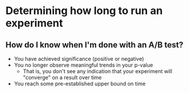 # Determining how long to run an experiment

## How do I know when I'm done with an A/B test?

- You have achieved significance (positive or negative)
- You no longer observe meaningful trends in your p-value
    - That is, you don't see any indication that your experiment will "converge" on a result over time
- You reach some pre-established upper bound on time

